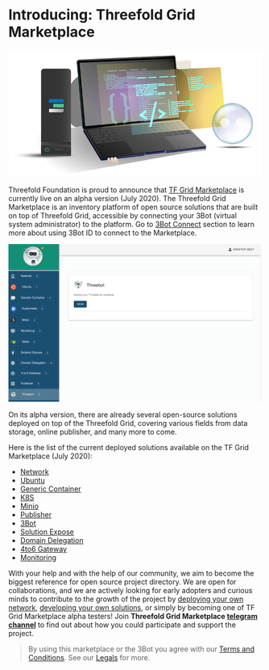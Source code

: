 
# Introducing: Threefold Grid Marketplace

![](./img/Homepagelaptop.png)

Threefold Foundation is proud to announce that [TF Grid Marketplace](www.marketplace.grid.tf) is currently live on an alpha version (July 2020). The Threefold Grid Marketplace is an inventory platform of open source solutions that are built on top of Threefold Grid, accessible by connecting your 3Bot (virtual system administrator) to the platform. Go to [3Bot Connect](3botconnect.md) section to learn more about using 3Bot ID to connect to the Marketplace.

![](./img/3Bot_launch.png)

On its alpha version, there are already several open-source solutions deployed on top of the Threefold Grid, covering various fields from data storage, online publisher, and many more to come. 

Here is the list of the current deployed solutions available on the TF Grid Marketplace (July 2020):

- [Network](network.md)
- [Ubuntu](ubuntu.md)
- [Generic Container](generic_container.md)
- [K8S](k8s.md)
- [Minio](minio.md)
- [Publisher](publisher.md)
- [3Bot](3bot.md)
- [Solution Expose](solution_expose.md)
- [Domain Delegation](domain_delegation.md)
- [4to6 Gateway](4to6gateway.md)
- [Monitoring](monitoring.md)

With your help and with the help of our community, we aim to become the biggest reference for open source project directory. We are open for collaborations, and we are actively looking for early adopters and curious minds to contribute to the growth of the project by [deploying your own network](#getting_started_network.md), [developing your own solutions](getting_started_first_solution.md), or simply by becoming one of TF Grid Marketplace alpha testers! Join __Threefold Grid Marketplace [telegram channel](https://t.me/joinchat/BwOvOxxgK59GmRoZ2_sM0w)__ to find out about how you could participate and support the project.


> By using this marketplace or the 3Bot you agree with our [Terms and Conditions](terms_conditions). See our [Legals](#legals.md) for more.